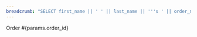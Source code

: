 ```yaml
---
breadcrumb: "SELECT first_name || ' ' || last_name || '''s ' || order_month || ' Order' as breadcrumb FROM orders WHERE id = '${params.order_id}'"
---
```


Order #{params.order_id}
